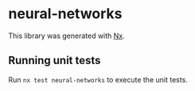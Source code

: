 # neural-networks

This library was generated with [Nx](https://nx.dev).

## Running unit tests

Run `nx test neural-networks` to execute the unit tests.
